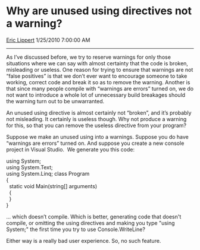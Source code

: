 # Why are unused using directives not a warning?

[Eric Lippert](https://social.msdn.microsoft.com/profile/Eric%20Lippert) 1/25/2010 7:00:00 AM

-----

As I’ve discussed before, we try to reserve warnings for only those situations where we can say with almost certainty that the code is broken, misleading or useless. One reason for trying to ensure that warnings are not “false positives” is that we don’t ever want to encourage someone to take working, correct code and break it so as to remove the warning. Another is that since many people compile with “warnings are errors” turned on, we do not want to introduce a whole lot of unnecessary build breakages should the warning turn out to be unwarranted.

An unused using directive is almost certainly not “broken”, and it’s probably not misleading. It certainly is useless though. Why not produce a warning for this, so that you can remove the useless directive from your program?

Suppose we make an unused using into a warnings. Suppose you do have “warnings are errors” turned on. And suppose you create a new console project in Visual Studio.  We generate you this code:

 

using System;  
using System.Text;  
using System.Linq; class Program  
{  
  static void Main(string\[\] arguments)  
  {  
  }  
}

… which doesn’t compile. Which is better, generating code that doesn't compile, or omitting the using directives and making you type "using System;" the first time you try to use Console.WriteLine?

Either way is a really bad user experience. So, no such feature.

